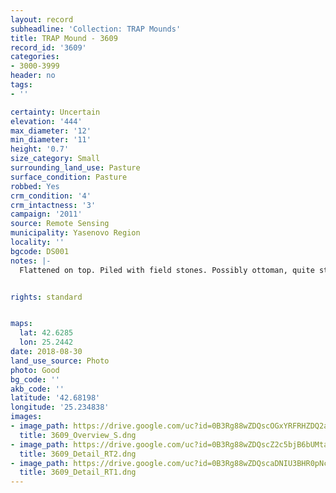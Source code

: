 ```yaml
---
layout: record
subheadline: 'Collection: TRAP Mounds'
title: TRAP Mound - 3609
record_id: '3609'
categories:
- 3000-3999
header: no
tags:
- ''

certainty: Uncertain
elevation: '444'
max_diameter: '12'
min_diameter: '11'
height: '0.7'
size_category: Small
surrounding_land_use: Pasture
surface_condition: Pasture
robbed: Yes
crm_condition: '4'
crm_intactness: '3'
campaign: '2011'
source: Remote Sensing
municipality: Yasenovo Region
locality: ''
bgcode: DS001
notes: |-
  Flattened on top. Piled with field stones. Possibly ottoman, quite steep.


rights: standard


maps:
  lat: 42.6285
  lon: 25.2442
date: 2018-08-30
land_use_source: Photo
photo: Good
bg_code: ''
akb_code: ''
latitude: '42.68198'
longitude: '25.234838'
images:
- image_path: https://drive.google.com/uc?id=0B3Rg88wZDQscOGxYRFRHZDQ2aWc
  title: 3609_Overview_S.dng
- image_path: https://drive.google.com/uc?id=0B3Rg88wZDQscZ2c5bjB6bUMtajQ
  title: 3609_Detail_RT2.dng
- image_path: https://drive.google.com/uc?id=0B3Rg88wZDQscaDNIU3BHR0pNcEk
  title: 3609_Detail_RT1.dng
---
```


